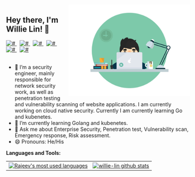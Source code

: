 <img align="right" height="250" alt="GIF" src="https://raw.githubusercontent.com/willie-lin/willie-lin/main/logo.gif" />

##  Hey there, I'm Willie Lin! 👋

<a href="#">
  <img alt="#" width="22px" src="https://cdn.jsdelivr.net/npm/simple-icons@v3/icons/twitter.svg" />
</a> &nbsp;
<a href="#">
  <img alt="#" width="22px" src="https://cdn.jsdelivr.net/npm/simple-icons@v3/icons/linkedin.svg" />
</a> &nbsp;
<a href="#">
  <img alt="#" width="22px" src="https://cdn.jsdelivr.net/npm/simple-icons@v3/icons/stackoverflow.svg" />
</a> &nbsp;
<a href="#">
  <img alt="#" width="22px" src="https://cdn.jsdelivr.net/npm/simple-icons@v3/icons/reddit.svg" />
</a> &nbsp;
<a href="#">
  <img alt="#" width="22px" src="https://cdn.jsdelivr.net/npm/simple-icons@v3/icons/facebook.svg" />
</a>  &nbsp;
<a href="#">
  <img alt="#" width="22px" src="https://cdn.jsdelivr.net/npm/simple-icons@v3/icons/instagram.svg" />
</a>
<br/>
<br/>


- 🔭 I’m a security engineer, mainly responsible for network security work, as well as penetration testing and vulnerability scanning of website applications. I am currently working on cloud native security.
Currently I am currently learning Go and kubenetes.
- 🌱 I’m currently learning Golang and kubenetes.
- 💬 Ask me about Enterprise Security, Penetration test, Vulnerability scan, Emergency response, Risk assessment.
- 😄 Pronouns: He/His
<!--
[![Twitter follow @](https://img.shields.io/twitter/)](https://twitter.com/) &nbsp;
[![Linkedin follow @](https://img.shields.io/)](https://www.linkedin.com/) &nbsp;
[![Reddit follow @](https://img.shields.io/reddit/)](https://www.reddit.com/) &nbsp;
[![Blog](https://img.shields.io/)](https://www.willie-lin.tk)
-->
<!--
**willie-lin/willie-lin** is a ✨ _special_ ✨ repository because its `README.md` (this file) appears on your GitHub profile.

Here are some ideas to get you started:

- 🔭 I’m currently working on ...
- 🌱 I’m currently learning ...
- 👯 I’m looking to collaborate on ...
- 🤔 I’m looking for help with ...
- 💬 Ask me about ...
- 📫 How to reach me: ...
- 😄 Pronouns: ...
- ⚡ Fun fact: ...
-->

**Languages and Tools:**  
<table border="0">
  <td>
    <a href="https://github.com/willie-lin">
      <img align="center" src="https://github-readme-stats.vercel.app/api/top-langs/?username=callicoder&theme=light&count_private=true&layout=compact" alt="Rajeev's most used languages" />
    </a>
  </td>
  <td>
    <a href="https://github.com/willie-lin">
      <img align="center" src="https://github-readme-stats.vercel.app/api?username=willie-lin&show_icons=true&theme=light&line_height=27&include_all_commits=true&count_private=true&hide=issues,prs,contribs" alt="willie-lin github stats"/>
    </a>
  </td>
</table>
